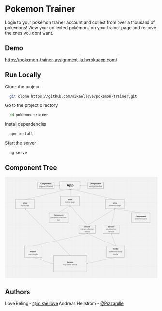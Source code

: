 
# Pokemon Trainer

Login to your pokémon trainer account and collect from over a thousand of pokémons! View your collected pokémons on your trainer page and remove the ones you dont want.


## Demo

https://pokemon-trainer-assignment-la.herokuapp.com/


## Run Locally

Clone the project

```bash
  git clone https://github.com/mikaellove/pokemon-trainer.git
```

Go to the project directory

```bash
  cd pokemon-trainer
```

Install dependencies

```bash
  npm install
```

Start the server

```bash
  ng serve
```


## Component Tree

![Screenshot](component-tree.png)
## Authors

Love Beling - [@mikaellove](https://github.com/mikaellove)
Andreas Hellström - [@Pizzarulle](https://github.com/Pizzarulle)


